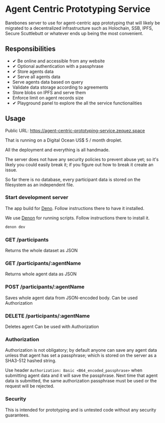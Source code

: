 # Agent Centric Prototyping Service

Barebones server to use for agent-centric app prototyping that will likely be
migrated to a decentralized infrastructure such as Holochain, SSB, IPFS,
Secure Scuttlebutt or whatever ends up being the most convenient.

## Responsibilities

- ✔ Be online and accessible from any website
- ✔ Optional authentication with a passphrase
- ✔ Store agents data
- ✔ Serve all agents data
- Serve agents data based on query
- Validate data storage according to agreements
- Store blobs on IPFS and serve them
- Enforce limit on agent records size
- ✔ Playground panel to explore the all the service functionalities

## Usage

Public URL: https://agent-centric-prototyping-service.zequez.space

That is running on a Digital Ocean US$ 5 / month droplet.

All the deployment and everything is all handmade.

The server does not have any security policies to prevent abuse yet; so it's likely you could easily break it; if you figure out how to break it create an issue.

So far there is no database, every participant data is stored on the filesystem as
an independent file.

### Start development server

The app build for [Deno](https://deno.land/). Follow instructions there to have it installed.

We use [Denon](https://deno.land/x/denon) for running scripts. Follow instructions there to install it.

```bash
denon dev
```

### GET /participants

Returns the whole dataset as JSON

### GET /participants/:agentName

Returns whole agent data as JSON

### POST /participants/:agentName

Saves whole agent data from JSON-encoded body.
Can be used Authorization

### DELETE /participants/:agentName

Deletes agent
Can be used with Authorization

### Authorization

Authorization is not obligatory; by default anyone can save any agent data unless
that agent has set a passphrase; which is stored on the server as a SHA3-512 hashed string.

Use header `Authorization: Basic <B64_encoded_passphrase>` when submitting agent data
and it will save the passphrase. Next time that agent data is submitted, the same
authorization passphrase must be used or the request will be rejected.

### Security

This is intended for prototyping and is untested code without any security guarantees.
